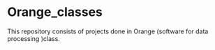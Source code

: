 # Orange_classes
This repository consists of projects done in Orange (software for data processing )class.
